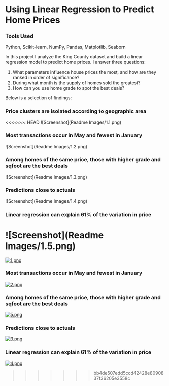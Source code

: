 
# Using Linear Regression to Predict Home Prices

### Tools Used
Python, Scikit-learn, NumPy, Pandas, Matplotlib, Seaborn

In this project I analyze the King County dataset and build a linear regression model to predict home prices. I answer three questions:
1. What parameters influence house prices the most, and how are they ranked in order of significance?
2. During what month is the supply of homes sold the greatest?
3. How can you use home grade to spot the best deals?

Below is a selection of findings:

### Price clusters are isolated according to geographic area
<<<<<<< HEAD
![Screenshot](Readme Images/1.1.png)

### Most transactions occur in May and fewest in January
![Screenshot](Readme Images/1.2.png)

### Among homes of the same price, those with higher grade and sqfoot are the best deals
![Screenshot](Readme Images/1.3.png)

### Predictions close to actuals
![Screenshot](Readme Images/1.4.png)

### Linear regression can explain 61% of the variation in price
![Screenshot](Readme Images/1.5.png)
=======
[![1.png](https://i.postimg.cc/ZK3MJJwR/1.png)](https://postimg.cc/HVY221DD)

### Most transactions occur in May and fewest in January
[![2.png](https://i.postimg.cc/LXnxwSqm/2.png)](https://postimg.cc/34Qj0PCq)

### Among homes of the same price, those with higher grade and sqfoot are the best deals
[![5.png](https://i.postimg.cc/Fz0VXHhX/5.png)](https://postimg.cc/WqbkMjD5)

### Predictions close to actuals
[![3.png](https://i.postimg.cc/rwMQcxdn/3.png)](https://postimg.cc/Mv3ymcmV)

### Linear regression can explain 61% of the variation in price
[![4.png](https://i.postimg.cc/pddC5vJK/4.png)](https://postimg.cc/k2kKLkZ5)
>>>>>>> bb4de507edd5ccd42428e8090837f36205e3558c





